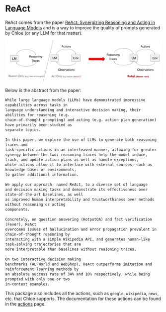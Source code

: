 # ReAct

ReAct comes from the
paper [ReAct: Synergizing Reasoning and Acting in Language Models](https://react-lm.github.io) and
is a way to improve the quality of prompts generated by Chloe (or any LLM for that matter).

![ReAct](https://github.com/kamushadenes/chloe/raw/main/.github/resources/images/react.png)

Below is the abstract from the paper:

```
While large language models (LLMs) have demonstrated impressive capabilities across tasks in
language understanding and interactive decision making, their abilities for reasoning (e.g.
chain-of-thought prompting) and acting (e.g. action plan generation) have primarily been studied as
separate topics. 

In this paper, we explore the use of LLMs to generate both reasoning traces and
task-specific actions in an interleaved manner, allowing for greater synergy between the two: reasoning traces help the model induce, track, and update action plans as well as handle exceptions,
while actions allow it to interface with external sources, such as knowledge bases or environments,
to gather additional information. 

We apply our approach, named ReAct, to a diverse set of language
and decision making tasks and demonstrate its effectiveness over state-of-the-art baselines, as well
as improved human interpretability and trustworthiness over methods without reasoning or acting
components. 

Concretely, on question answering (HotpotQA) and fact verification (Fever), ReAct
overcomes issues of hallucination and error propagation prevalent in chain-of-thought reasoning by
interacting with a simple Wikipedia API, and generates human-like task-solving trajectories that are
more interpretable than baselines without reasoning traces. 

On two interactive decision making
benchmarks (ALFWorld and WebShop), ReAct outperforms imitation and reinforcement learning methods by
an absolute success rate of 34% and 10% respectively, while being prompted with only one or two
in-context examples.
```

This package also includes all the actions, such as `google`, `wikipedia`, `news`, etc. that Chloe
supports. The documentation for these actions can be found in the [actions](https://github.com/kamushadenes/chloe/blob/main/docs/actions.md) page.